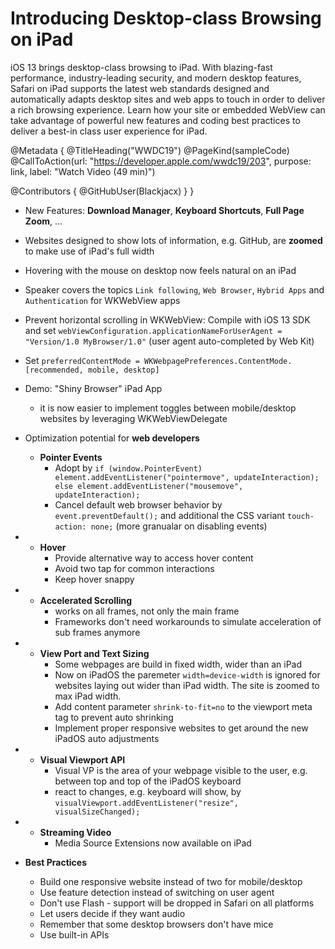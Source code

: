 # Introducing Desktop-class Browsing on iPad

iOS 13 brings desktop-class browsing to iPad. With blazing-fast performance, industry-leading security, and modern desktop features, Safari on iPad supports the latest web standards designed and automatically adapts desktop sites and web apps to touch in order to deliver a rich browsing experience. Learn how your site or embedded WebView can take advantage of powerful new features and coding best practices to deliver a best-in class user experience for iPad.

@Metadata {
   @TitleHeading("WWDC19")
   @PageKind(sampleCode)
   @CallToAction(url: "https://developer.apple.com/wwdc19/203", purpose: link, label: "Watch Video (49 min)")

   @Contributors {
      @GitHubUser(Blackjacx)
   }
}



- New Features: **Download Manager**, **Keyboard Shortcuts**, **Full Page Zoom**, ...
- Websites designed to show lots of information, e.g. GitHub, are **zoomed** to make use of iPad's full width
- Hovering with the mouse on desktop now feels natural on an iPad
- Speaker covers the topics `Link following`, `Web Browser`, `Hybrid Apps` and `Authentication` for WKWebView apps
- Prevent horizontal scrolling in WKWebView: Compile with iOS 13 SDK and set `webViewConfiguration.applicationNameForUserAgent = "Version/1.0 MyBrowser/1.0"` (user agent auto-completed by Web Kit)
- Set `preferredContentMode = WKWebpagePreferences.ContentMode.[recommended, mobile, desktop]` 
- Demo: "Shiny Browser" iPad App
  - it is now easier to implement toggles between mobile/desktop websites by leveraging WKWebViewDelegate

- Optimization potential for **web developers**
  - **Pointer Events**
    - Adopt by `if (window.PointerEvent) element.addEventListener("pointermove", updateInteraction); else element.addEventListener("mousemove", updateInteraction);`
    - Cancel default web browser behavior by `event.preventDefault();` and additional the CSS variant `touch-action: none;` (more granualar on disabling events)

- 
  - **Hover**
    - Provide alternative way to access hover content
    - Avoid two tap for common interactions
    - Keep hover snappy

- 
  - **Accelerated Scrolling**
    - works on all frames, not only the main frame
    - Frameworks don't need workarounds to simulate acceleration of sub frames anymore

- 
  - **View Port and Text Sizing**
    - Some webpages are build in fixed width, wider than an iPad
    - Now on iPadOS the paremeter `width=device-width` is ignored for websites laying out wider than iPad width. The site is zoomed to max iPad width.
    - Add content parameter `shrink-to-fit=no` to the viewport meta tag to prevent auto shrinking
    - Implement proper responsive websites to get around the new iPadOS auto adjustments

- 
  - **Visual Viewport API**
    - Visual VP is the area of your webpage visible to the user, e.g. between top and top of the iPadOS keyboard
    - react to changes, e.g. keyboard will show, by `visualViewport.addEventListener("resize", visualSizeChanged);`

- 
  - **Streaming Video**
    - Media Source Extensions now available on iPad

- **Best Practices**
  - Build one responsive website instead of two for mobile/desktop
  - Use feature detection instead of switching on user agent
  - Don't use Flash - support will be dropped in Safari on all platforms
  - Let users decide if they want audio
  - Remember that some desktop browsers don't have mice
  - Use built-in APIs
